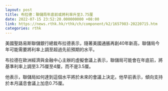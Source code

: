 ```yaml
---
layout: post
title: 布拉德：聯儲局年底前或將利率升至3.75厘
date: 2022-07-15 23:52:20.000000000 +08:00
link: https://news.rthk.hk/rthk/ch/component/k2/1657983-20220715.htm
categories: rthk
---
```


美國聖路易斯聯儲銀行總裁布拉德表示，隨著美國通脹再創40年新高，聯儲局今年可能需要將利率上調至超過先前預期的水平。

布拉德在歐洲經濟與金融中心主辦的虛擬會議上表示，聯儲局可能會在年底前，將基準利率上調至3.75厘至4厘，而不是3.5厘。

他表示，聯儲局如何達到這個水平將於未來的會議上決定。他早前表示，傾向支持於本月議息會議上加息0.75厘。
